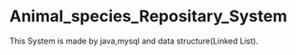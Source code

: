 # Animal_species_Repositary_System
This System is made by java,mysql and data structure(Linked List).
